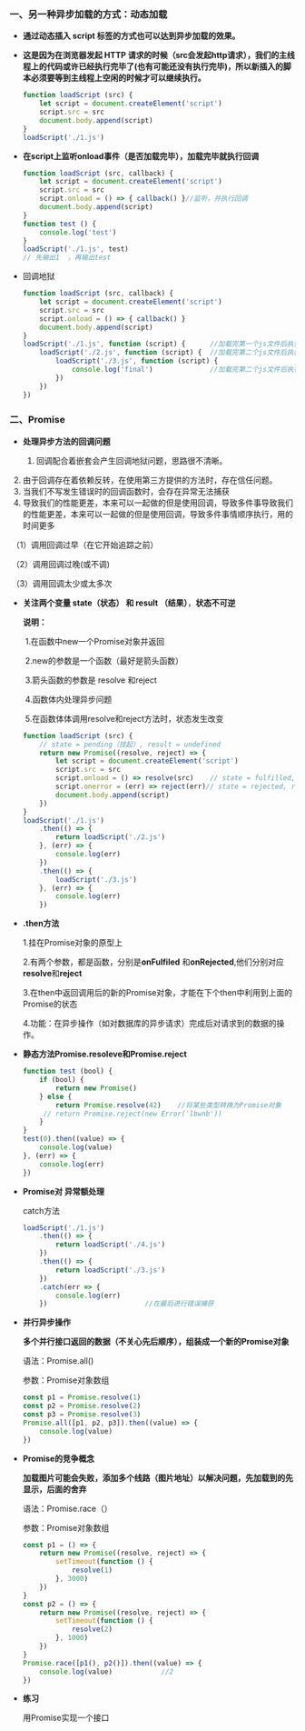 ### 一、另一种异步加载的方式：动态加载

* **通过动态插入 script 标签的方式也可以达到异步加载的效果。**

* **这是因为在浏览器发起 HTTP 请求的时候（src会发起http请求），我们的主线程上的代码或许已经执行完毕了(也有可能还没有执行完毕)，所以新插入的脚本必须要等到主线程上空闲的时候才可以继续执行。**

  ```` javascript
  function loadScript (src) {
      let script = document.createElement('script')
      script.src = src
      document.body.append(script)
  }
  loadScript('./1.js')
  ````

* **在script上监听onload事件（是否加载完毕），加载完毕就执行回调**

  ```` javascript
  function loadScript (src, callback) {
      let script = document.createElement('script')
      script.src = src
      script.onload = () => { callback() }//监听，并执行回调
      document.body.append(script)
  }
  function test () {
      console.log('test')
  }
  loadScript('./1.js', test)
  // 先输出1  ，再输出test
  ````

* 回调地狱

  ````javascript
  function loadScript (src, callback) {
      let script = document.createElement('script')
      script.src = src
      script.onload = () => { callback() }
      document.body.append(script)
  }
  loadScript('./1.js', function (script) {		//加载完第一个js文件后执行回调,加载第二个
      loadScript('./2.js', function (script) {	//加载完第二个js文件后执行回调,加载第三个
          loadScript('./3.js', function (script) {
              console.log('final')				//加载完第二个js文件后执行回调,输出final
          })
      })
  })
  
  ````

### 二、Promise

* **处理异步方法的回调问题**

  1. 回调配合着嵌套会产生回调地狱问题，思路很不清晰。
2. 由于回调存在着依赖反转，在使用第三方提供的方法时，存在信任问题。
  3. 当我们不写发生错误时的回调函数时，会存在异常无法捕获
4. 导致我们的性能更差，本来可以一起做的但是使用回调，导致多件事导致我们的性能更差，本来可以一起做的但是使用回调，导致多件事情顺序执行，用的时间更多
  
​			（1）调用回调过早（在它开始追踪之前）
  
​			（2）调用回调过晚(或不调)
  
​			（3）调用回调太少或太多次
  
* **关注两个变量 state（状态）  和 result （结果）**，**状态不可逆**

  **说明：**

  ​	1.在函数中new一个Promise对象并返回

  ​	2.new的参数是一个函数（最好是箭头函数）

  ​	3.箭头函数的参数是 resolve 和reject

  ​	4.函数体内处理异步问题

  ​	5.在函数体体调用resolve和reject方法时，状态发生改变

  ``` javascript
  function loadScript (src) {
      // state = pending（挂起）, result = undefined
      return new Promise((resolve, reject) => {
          let script = document.createElement('script')
          script.src = src
          script.onload = () => resolve(src)	// state = fulfilled, result = src
          script.onerror = (err) => reject(err)// state = rejected, result = error
          document.body.append(script)
      })
  }
  loadScript('./1.js')
      .then(() => {
          return loadScript('./2.js')
      }, (err) => {
          console.log(err)
      })
      .then(() => {
          loadScript('./3.js')
      }, (err) => {
          console.log(err)
      })
  ```

* **.then方法**

  1.挂在Promise对象的原型上

  2.有两个参数，都是函数，分别是**onFulfiled** 和**onRejected**,他们分别对应**resolve**和**reject**

  3.在then中返回调用后的新的Promise对象，才能在下个then中利用到上面的Promise的状态

  4.功能：在异步操作（如对数据库的异步请求）完成后对请求到的数据的操作。

* **静态方法Promise.resoleve和Promise.reject**

  ````javascript
  function test (bool) {
      if (bool) {
          return new Promise()
      } else {
          return Promise.resolve(42)	//将某些类型转换为Promise对象
       // return Promise.reject(new Error('lbwnb'))
      }
  }
  test(0).then((value) => {
      console.log(value)
  }, (err) => {
      console.log(err)
  })
  ````

* **Promise对 异常额处理**

  catch方法

  ```` javascript
  loadScript('./1.js')
      .then(() => {
          return loadScript('./4.js')
      })
      .then(() => {
          return loadScript('./3.js')
      })
      .catch(err => {
          console.log(err)
      })						//在最后进行错误捕获
  ````

* **并行异步操作**

  **多个并行接口返回的数据（不关心先后顺序），组装成一个新的Promise对象**

  语法：Promise.all()

  参数：Promise对象数组

  ````javascript
  const p1 = Promise.resolve(1)
  const p2 = Promise.resolve(2)
  const p3 = Promise.resolve(3)
  Promise.all([p1, p2, p3]).then((value) => {
      console.log(value)
  })
  ````

* **Promise的竞争概念**

  **加载图片可能会失败，添加多个线路（图片地址）以解决问题，先加载到的先显示，后面的舍弃**

  语法：Promise.race（）

  参数：Promise对象数组

  ```javascript
  const p1 = () => {
      return new Promise((resolve, reject) => {
          setTimeout(function () {
              resolve(1)
          }, 3000)
      })
  }
  const p2 = () => {
      return new Promise((resolve, reject) => {
          setTimeout(function () {
              resolve(2)
          }, 1000)
      })
  }
  Promise.race([p1(), p2()]).then((value) => {
      console.log(value)			//2
  })
  ```

* **练习**

  用Promise实现一个接口